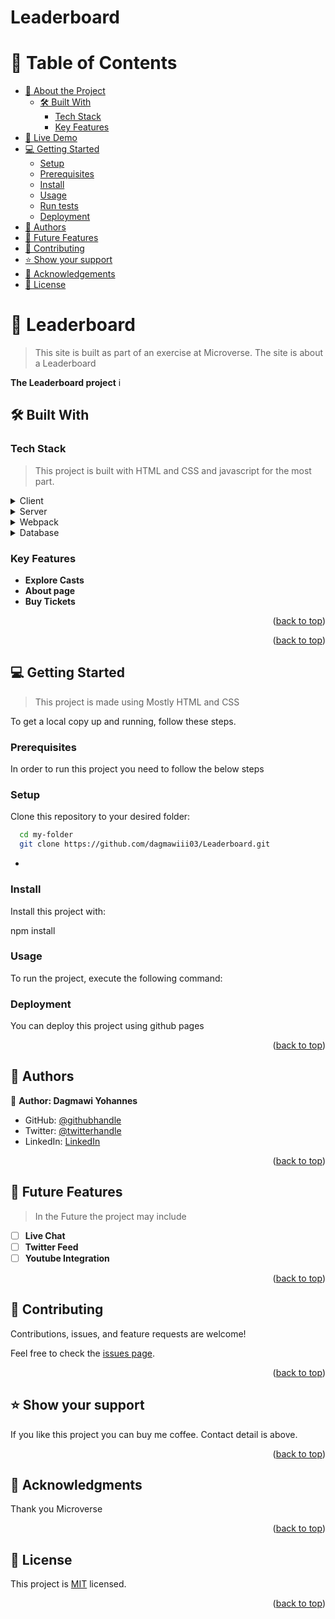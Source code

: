 # Leaderboard

<!-- TABLE OF CONTENTS -->

# 📗 Table of Contents

- [📖 About the Project](#about-project)
  - [🛠 Built With](#built-with)
    - [Tech Stack](#tech-stack)
    - [Key Features](#key-features)
- [🚀 Live Demo](#live-demo)
- [💻 Getting Started](#getting-started)
  - [Setup](#setup)
  - [Prerequisites](#prerequisites)
  - [Install](#install)
  - [Usage](#usage)
  - [Run tests](#run-tests)
  - [Deployment](#triangular_flag_on_post-deployment)
- [👥 Authors](#authors)
- [🔭 Future Features](#future-features)
- [🤝 Contributing](#contributing)
- [⭐️ Show your support](#support)
- [🙏 Acknowledgements](#acknowledgements)
- [📝 License](#license)

<!-- PROJECT DESCRIPTION -->

# 📖 Leaderboard <a name="about-project"></a>

> This site is built as part of an exercise at Microverse. The site is about a Leaderboard

**The Leaderboard project** i

## 🛠 Built With <a name="built-with"></a>

### Tech Stack <a name="tech-stack"></a>

> This project is built with HTML and CSS and javascript for the most part.

<details>
  <summary>Client</summary>
  <ul>
    <li><a href="#">HTML</a></li>
  </ul>
</details>

<details>
  <summary>Server</summary>
  <ul>
    <li><a href="#">Live server</a></li>
  </ul>
</details>

<details>
  <summary>Webpack</summary>
  <ul>
    <li><a href="#">webpack</a></li>
  </ul>
</details>

<details>
<summary>Database</summary>
  <ul>
    <li><a href="#">No Databse</a></li>
  </ul>
</details>

<!-- Features -->

### Key Features <a name="key-features"></a>

- **Explore Casts**
- **About page**
- **Buy Tickets**

<p align="right">(<a href="#readme-top">back to top</a>)</p>

<p align="right">(<a href="#readme-top">back to top</a>)</p>

<!-- GETTING STARTED -->

## 💻 Getting Started <a name="getting-started"></a>

> This project is made using Mostly HTML and CSS

To get a local copy up and running, follow these steps.

### Prerequisites

In order to run this project you need to follow the below steps

### Setup

Clone this repository to your desired folder:

```sh
  cd my-folder
  git clone https://github.com/dagmawiii03/Leaderboard.git
```

-

### Install

Install this project with:

npm install

### Usage

To run the project, execute the following command:

<!--
Example command:

```sh
 index.html
```
--->

### Deployment

You can deploy this project using github pages

<p align="right">(<a href="#readme-top">back to top</a>)</p>

<!-- AUTHORS -->

## 👥 Authors <a name="authors"></a>

👤 **Author: Dagmawi Yohannes**

- GitHub: [@githubhandle](https://github.com/dagmawiii03)
- Twitter: [@twitterhandle](https://twitter.com/dag_mawi111)
- LinkedIn: [LinkedIn](https://linkedin.com/in/dagmawi-yohannes-b36488236)

<p align="right">(<a href="#readme-top">back to top</a>)</p>

<!-- FUTURE FEATURES -->

## 🔭 Future Features <a name="future-features"></a>

> In the Future the project may include

- [ ] **Live Chat**
- [ ] **Twitter Feed**
- [ ] **Youtube Integration**

<p align="right">(<a href="#readme-top">back to top</a>)</p>

<!-- CONTRIBUTING -->

## 🤝 Contributing <a name="contributing"></a>

Contributions, issues, and feature requests are welcome!

Feel free to check the [issues page](../../issues/).

<p align="right">(<a href="#readme-top">back to top</a>)</p>

<!-- SUPPORT -->

## ⭐️ Show your support <a name="support"></a>

If you like this project you can buy me coffee. Contact detail is above.

<p align="right">(<a href="#readme-top">back to top</a>)</p>

<!-- ACKNOWLEDGEMENTS -->

## 🙏 Acknowledgments <a name="acknowledgements"></a>

Thank you Microverse

<p align="right">(<a href="#readme-top">back to top</a>)</p>

<!-- LICENSE -->

## 📝 License <a name="license"></a>

This project is [MIT](./LICENSE) licensed.

<p align="right">(<a href="#readme-top">back to top</a>)</p>
